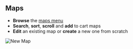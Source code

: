 ## Maps

- **Browse** the [maps menu](http://localhost:8888/maps)
- **Search**, **sort**, **scroll** and **add** to cart maps
- **Edit** an existing map or **create** a new one from scratch

![New Map](css/img/new-map.png)
